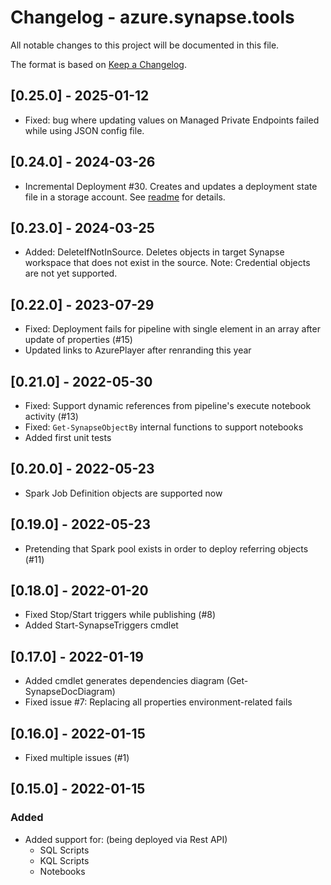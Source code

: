 # Changelog - azure.synapse.tools

All notable changes to this project will be documented in this file.

The format is based on [Keep a Changelog](https://keepachangelog.com/en/1.0.0/).

## [0.25.0] - 2025-01-12
* Fixed: bug where updating values on Managed Private Endpoints failed while using JSON config file.

## [0.24.0] - 2024-03-26
* Incremental Deployment #30. Creates and updates a deployment state file in a storage account. See [readme](README.md#incremental-deployment) for details.

## [0.23.0] - 2024-03-25
* Added: DeleteIfNotInSource. Deletes objects in target Synapse workspace that does not exist in the source. Note: Credential objects are not yet supported.

## [0.22.0] - 2023-07-29
* Fixed: Deployment fails for pipeline with single element in an array after update of properties (#15)
* Updated links to AzurePlayer after renranding this year

## [0.21.0] - 2022-05-30
* Fixed: Support dynamic references from pipeline's execute notebook activity (#13)
* Fixed: `Get-SynapseObjectBy` internal functions to support notebooks
* Added first unit tests

## [0.20.0] - 2022-05-23
* Spark Job Definition objects are supported now

## [0.19.0] - 2022-05-23
* Pretending that Spark pool exists in order to deploy referring objects (#11)

## [0.18.0] - 2022-01-20
* Fixed Stop/Start triggers while publishing (#8)
* Added Start-SynapseTriggers cmdlet

## [0.17.0] - 2022-01-19
* Added cmdlet generates dependencies diagram (Get-SynapseDocDiagram)
* Fixed issue #7: Replacing all properties environment-related fails

## [0.16.0] - 2022-01-15
* Fixed multiple issues (#1)

## [0.15.0] - 2022-01-15
### Added
* Added support for: (being deployed via Rest API)
  * SQL Scripts 
  * KQL Scripts
  * Notebooks

